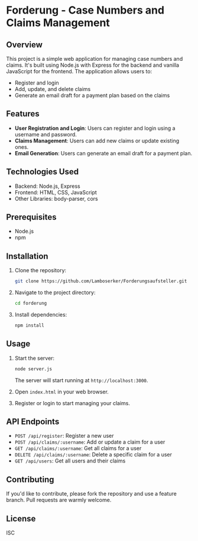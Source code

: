 # Forderung - Case Numbers and Claims Management

## Overview

This project is a simple web application for managing case numbers and claims. It's built using Node.js with Express for the backend and vanilla JavaScript for the frontend. The application allows users to:

- Register and login
- Add, update, and delete claims
- Generate an email draft for a payment plan based on the claims

## Features

- **User Registration and Login**: Users can register and login using a username and password.
- **Claims Management**: Users can add new claims or update existing ones.  
- **Email Generation**: Users can generate an email draft for a payment plan.

## Technologies Used

- Backend: Node.js, Express
- Frontend: HTML, CSS, JavaScript
- Other Libraries: body-parser, cors

## Prerequisites

- Node.js
- npm

## Installation

1. Clone the repository:

    ```bash
    git clone https://github.com/Lamboserker/Forderungsaufsteller.git
    ```

2. Navigate to the project directory:

    ```bash
    cd forderung
    ```

3. Install dependencies:

    ```bash
    npm install
    ```

## Usage

1. Start the server:

    ```bash
    node server.js
    ```

    The server will start running at `http://localhost:3000`.

2. Open `index.html` in your web browser.

3. Register or login to start managing your claims.

## API Endpoints

- `POST /api/register`: Register a new user
- `POST /api/claims/:username`: Add or update a claim for a user  
- `GET /api/claims/:username`: Get all claims for a user
- `DELETE /api/claims/:username`: Delete a specific claim for a user
- `GET /api/users`: Get all users and their claims

## Contributing

If you'd like to contribute, please fork the repository and use a feature branch. Pull requests are warmly welcome.

## License

ISC